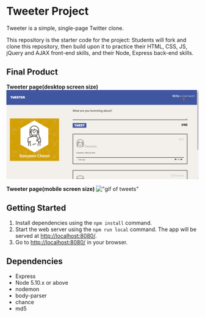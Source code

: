 # Tweeter Project

Tweeter is a simple, single-page Twitter clone.

This repository is the starter code for the project: Students will fork and clone this repository, then build upon it to practice their HTML, CSS, JS, jQuery and AJAX front-end skills, and their Node, Express back-end skills.

## Final Product
**Tweeter page(desktop screen size)**
!["gif of tweets"](https://github.com/SooyeonCheon/tweeter/blob/master/docs/tweet.gif)

**Tweeter page(mobile screen size)**
!["gif of tweets"](https://github.com/SooyeonCheon/tweeter/blob/master/docs/mobile.gif)

## Getting Started

1. Install dependencies using the `npm install` command.
2. Start the web server using the `npm run local` command. The app will be served at <http://localhost:8080/>.
3. Go to <http://localhost:8080/> in your browser.

## Dependencies

- Express
- Node 5.10.x or above
- nodemon
- body-parser
- chance
- md5